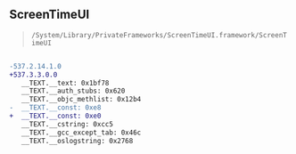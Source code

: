 ## ScreenTimeUI

> `/System/Library/PrivateFrameworks/ScreenTimeUI.framework/ScreenTimeUI`

```diff

-537.2.14.1.0
+537.3.3.0.0
   __TEXT.__text: 0x1bf78
   __TEXT.__auth_stubs: 0x620
   __TEXT.__objc_methlist: 0x12b4
-  __TEXT.__const: 0xe8
+  __TEXT.__const: 0xe0
   __TEXT.__cstring: 0xcc5
   __TEXT.__gcc_except_tab: 0x46c
   __TEXT.__oslogstring: 0x2768

```
